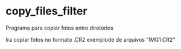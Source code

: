 # copy_files_filter
Programa para copiar fotos entre diretorios

Ira copiar fotos no formato .CR2 
exemplode de arquivos "IMG1.CR2"

